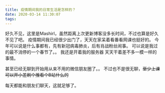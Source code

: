 ```yaml
---
title: 疫情期间我的日常生活是怎样的？
date: 2020-03-14 11:30:07
tags:
---
```

好久不见，这里是Mashirl，虽然距离上次更新博客没多长时间，不过也算是好久不见了吧。
疫情期间我已经很少出门了，天天在家呆着看番看网课也挺好的。
今年可以说是什么事都有，先有新冠病毒肺炎，后有肖战粉丝闹事。
可以说是我过的最不消停的一个春节了。。
我还是开着我的服务器
天天干着差不多一模一样的事情。

甚至已经无聊到开始用从来不用的微信朋友圈了。。
不过也不是很无聊，~~至少上课可以开小差刷个推看个B站什么的~~

每天都能和朋友们聊天，这就足够了。